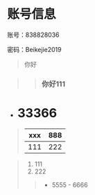 # 账号信息

账号：838828036

密码：Beikejie2019

> 你好

> > ### 你好111
> > 

+ # 33366

> | xxx | 888 |
> | :----: | ------ |
> | 111 | 222 |

> 1. 111
> 2. 222
> > + 5555
>         - 6666